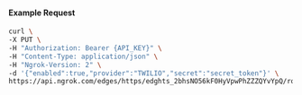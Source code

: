 <!-- Code generated for API Clients. DO NOT EDIT. -->

#### Example Request

```bash
curl \
-X PUT \
-H "Authorization: Bearer {API_KEY}" \
-H "Content-Type: application/json" \
-H "Ngrok-Version: 2" \
-d '{"enabled":true,"provider":"TWILIO","secret":"secret_token"}' \
https://api.ngrok.com/edges/https/edghts_2bhsNO56kF0HyVpwPhZZZQYvYpQ/routes/edghtsrt_2bhsNLlkyRDQ9KhbvzVL8I6JOYw/webhook_verification
```
